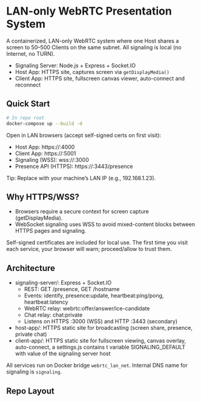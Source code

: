 # LAN-only WebRTC Presentation System

A containerized, LAN-only WebRTC system where one Host shares a screen to 50–500 Clients on the same subnet. All signaling is local (no Internet, no TURN).

- Signaling Server: Node.js + Express + Socket.IO
- Host App: HTTPS site, captures screen via `getDisplayMedia()`
- Client App: HTTPS site, fullscreen canvas viewer, auto-connect and reconnect

## Quick Start

```bash
# In repo root
docker-compose up --build -d
```

Open in LAN browsers (accept self-signed certs on first visit):
- Host App: https://<server-ip>:4000
- Client App: https://<server-ip>:5001
- Signaling (WSS): wss://<server-ip>:3000
- Presence API (HTTPS): https://<server-ip>:3443/presence

Tip: Replace <server-ip> with your machine’s LAN IP (e.g., 192.168.1.23).

## Why HTTPS/WSS?

- Browsers require a secure context for screen capture (getDisplayMedia).
- WebSocket signaling uses WSS to avoid mixed-content blocks between HTTPS pages and signaling.

Self-signed certificates are included for local use. The first time you visit each service, your browser will warn; proceed/allow to trust them.

## Architecture

- signaling-server/: Express + Socket.IO
  - REST: GET /presence, GET /hostname
  - Events: identify, presence:update, heartbeat:ping/pong, heartbeat:latency
  - WebRTC relay: webrtc:offer/answer/ice-candidate
  - Chat relay: chat:private
  - Listens on HTTPS :3000 (WSS) and HTTP :3443 (secondary)
- host-app/: HTTPS static site for broadcasting (screen share, presence, private chat)
- client-app/: HTTPS static site for fullscreen viewing, canvas overlay, auto-connect, a settings.js contains t variable SIGNALING_DEFAULT with value of the signaling server host

All services run on Docker bridge `webrtc_lan_net`. Internal DNS name for signaling is `signaling`.

## Repo Layout
